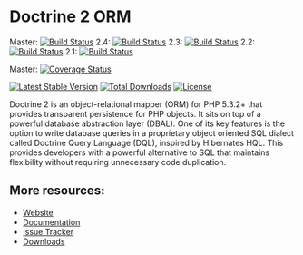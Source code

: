 # Doctrine 2 ORM

Master: [![Build Status](https://secure.travis-ci.org/doctrine/doctrine2.png?branch=master)](http://travis-ci.org/doctrine/doctrine2)
2.4: [![Build Status](https://secure.travis-ci.org/doctrine/doctrine2.png?branch=2.4)](http://travis-ci.org/doctrine/doctrine2)
2.3: [![Build Status](https://secure.travis-ci.org/doctrine/doctrine2.png?branch=2.3)](http://travis-ci.org/doctrine/doctrine2)
2.2: [![Build Status](https://secure.travis-ci.org/doctrine/doctrine2.png?branch=2.2)](http://travis-ci.org/doctrine/doctrine2)
2.1: [![Build Status](https://secure.travis-ci.org/doctrine/doctrine2.png?branch=2.1.x)](http://travis-ci.org/doctrine/doctrine2)

Master: [![Coverage Status](https://coveralls.io/repos/doctrine/doctrine2/badge.png?branch=master)](https://coveralls.io/r/doctrine/doctrine2?branch=master)

[![Latest Stable Version](https://poser.pugx.org/doctrine/orm/v/stable.png)](https://packagist.org/packages/doctrine/orm) [![Total Downloads](https://poser.pugx.org/doctrine/orm/downloads.png)](https://packagist.org/packages/doctrine/orm)
[![License](https://poser.pugx.org/doctrine/orm/license.png)](https://packagist.org/packages/doctrine/orm)

Doctrine 2 is an object-relational mapper (ORM) for PHP 5.3.2+ that provides transparent persistence
for PHP objects. It sits on top of a powerful database abstraction layer (DBAL). One of its key features
is the option to write database queries in a proprietary object oriented SQL dialect called Doctrine Query Language (DQL),
inspired by Hibernates HQL. This provides developers with a powerful alternative to SQL that maintains flexibility
without requiring unnecessary code duplication.

## More resources:

* [Website](http://www.doctrine-project.org)
* [Documentation](http://docs.doctrine-project.org/projects/doctrine-orm/en/latest/index.html)
* [Issue Tracker](http://www.doctrine-project.org/jira/browse/DDC)
* [Downloads](http://github.com/doctrine/doctrine2/downloads)

